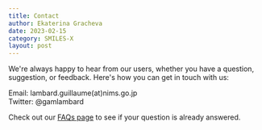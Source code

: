 ```yaml
---
title: Contact
author: Ekaterina Gracheva
date: 2023-02-15
category: SMILES-X
layout: post
---
```


We're always happy to hear from our users, whether you have a question, suggestion, or feedback. Here's how you can get in touch with us:

Email: lambard.guillaume(at)nims.go.jp\
Twitter: @gamlambard

Check out our  [FAQs page](https://egracheva.github.io/jekyll-gitbook/pages/faq/) to see if your question is already answered.
